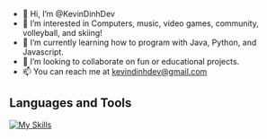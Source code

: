 - 👋 Hi, I’m @KevinDinhDev
- 👀 I’m interested in Computers, music, video games, community, volleyball, and skiing!
- 🌱 I’m currently learning how to program with Java, Python, and Javascript.
- 💞️ I’m looking to collaborate on fun or educational projects.
- 📫 You can reach me at kevindinhdev@gmail.com


## **Languages and Tools**
[![My Skills](https://skillicons.dev/icons?i=js,java,python,html,css,nodejs,docker,eclipse,vscode,mysql,powershell)](https://skillicons.dev)

<!---
KevinDinhDev/KevinDinhDev is a ✨ special ✨ repository because its `README.md` (this file) appears on your GitHub profile.
You can click the Preview link to take a look at your changes.
--->
